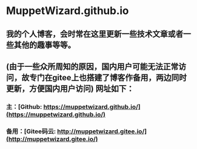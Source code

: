 # MuppetWizard.github.io  
## 我的个人博客，会时常在这里更新一些技术文章或者一些其他的趣事等等。  
## (由于一些众所周知的原因，国内用户可能无法正常访问，故专门在gitee上也搭建了博客作备用，两边同时更新，方便国内用户访问) 网址如下：  
### 主：[Github: https://muppetwizard.github.io/](https://muppetwizard.github.io/)
### 备用：[Gitee码云: http://muppetwizard.gitee.io/](http://muppetwizard.gitee.io/)
